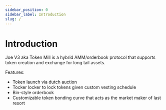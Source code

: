 ```yaml
---
sidebar_position: 0
sidebar_label: Introduction
slug: /
---
```


# Introduction

Joe V3 aka Token Mill is a hybrid AMM/orderbook protocol that supports token creation and exchange for long tail assets.

Features:
- Token launch via dutch auction
- Tocker locker to lock tokens given custom vesting schedule
- Bin-style orderbook
- Customizable token bonding curve that acts as the market maker of last resort
